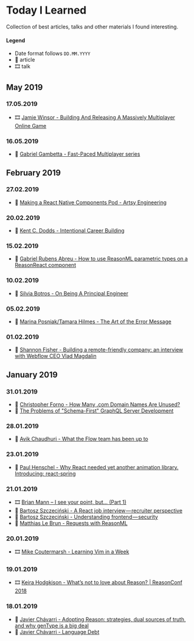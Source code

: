# Today I Learned
Collection of best articles, talks and other materials I found interesting.

#### Legend
- Date format follows `DD.MM.YYYY`
- 📖 article
- 🎞 talk

## May 2019

### 17.05.2019

- 🎞 [Jamie Winsor - Building And Releasing A Massively Multiplayer Online Game](https://www.youtube.com/watch?v=_i6n-eWiVn4)

### 16.05.2019
- 📖 [Gabriel Gambetta - Fast-Paced Multiplayer series](https://www.gabrielgambetta.com/client-server-game-architecture.html)

## February 2019

### 27.02.2019

- 📖 [Making a React Native Components Pod - Artsy Engineering](http://artsy.github.io/blog/2018/04/17/making-a-components-pod/)

### 20.02.2019

- 📖 [Kent C. Dodds - Intentional Career Building](https://kentcdodds.com/blog/intentional-career-building)

### 15.02.2019

- 📖 [Gabriel Rubens Abreu - How to use ReasonML parametric types on a ReasonReact component](https://medium.com/astrocoders/how-to-use-reasonml-parametric-types-on-a-reasonreact-bound-component-19a2ccb2ee35)

### 10.02.2019
- 📖 [Silvia Botros - On Being A Principal Engineer](https://blog.dbsmasher.com/2019/01/28/on-being-a-principal-engineer.html)
  
### 05.02.2019
- 📖 [Marina Posniak/Tamara Hilmes - The Art of the Error Message](https://spotify.design/articles/2018-11-29/the-art-of-the-error-message/)

### 01.02.2019

- 📖 [Shannon Fisher - Building a remote-friendly company: an interview with Webflow CEO Vlad Magdalin](https://hackernoon.com/building-a-remote-friendly-company-an-interview-with-webflow-ceo-vlad-magdalin-3597d55df44c)

## January 2019

### 31.01.2019
- 📖 [Christopher Forno - How Many .com Domain Names Are Unused?](https://singaporedatacompany.com/blog/how-many-domain-names-are-unused)
- 📖 [The Problems of "Schema-First" GraphQL Server Development](https://www.prisma.io/blog/the-problems-of-schema-first-graphql-development-x1mn4cb0tyl3/)

### 28.01.2019
- 📖 [Avik Chaudhuri - What the Flow team has been up to](https://medium.com/flow-type/what-the-flow-team-has-been-up-to-54239c62004f)

### 23.01.2019
- 📖 [Paul Henschel - Why React needed yet another animation library. Introducing: react-spring](https://blog.usejournal.com/why-react-needed-yet-another-animation-library-introducing-react-spring-8212e424c5ce?source=userActivityShare-f1ca21eba144-1548293205&_branch_match_id=564788800423313311)

### 21.01.2019
- 🎞 [Brian Mann – I see your point, but… (Part 1)](https://youtu.be/5XQOK0v_YRE)
- 📖 [Bartosz Szczeciński - A React job interview — recruiter perspective](https://medium.com/@baphemot/a-react-job-interview-recruiter-perspective-f1096f54dd16)
- 📖 [Bartosz Szczeciński - Understanding frontend — security](https://medium.com/@baphemot/understanding-react-frontend-security-4963d35feea7)
- 📖 [Matthias Le Brun - Requests with ReasonML](https://bloodyowl.github.io/blog/2019-01-20-requests-with-reasonml/)

### 20.01.2019
- 🎞 [Mike Coutermarsh - Learning Vim in a Week](https://youtu.be/_NUO4JEtkDw)

### 19.01.2019
- 🎞 [Keira Hodgkison - What’s not to love about Reason? | ReasonConf 2018](https://youtu.be/4xr0WE49eik)

### 18.01.2019
- 📖 [Javier Chávarri - Adopting Reason: strategies, dual sources of truth, and why genType is a big deal](https://medium.com/@javierwchavarri/adopting-reason-strategies-dual-sources-of-truth-and-why-gentype-is-a-big-deal-c514265b466d)
- 📖 [Javier Chávarri - Language Debt](https://medium.com/@javierwchavarri/language-debt-aa525ee2d879)

